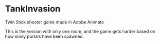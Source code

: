 # TankInvasion
Twin Stick shooter game made in Adobe Animate

This is the version with only one room, and the game gets harder based on how many portals have been spawned.
